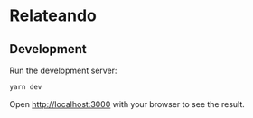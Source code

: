 # Relateando

## Development

Run the development server:

```bash
yarn dev
```

Open [http://localhost:3000](http://localhost:3000) with your browser to see the result.
